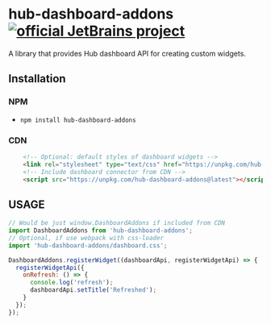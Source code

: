 # hub-dashboard-addons [![official JetBrains project](https://jb.gg/badges/official.svg)](https://confluence.jetbrains.com/display/ALL/JetBrains+on+GitHub)
A library that provides Hub dashboard API for creating custom widgets.

## Installation

### NPM
* `npm install hub-dashboard-addons`

### CDN
```html
    <!-- Optional: default styles of dashboard widgets -->
    <link rel="stylesheet" type="text/css" href="https://unpkg.com/hub-dashboard-addons@latest/dashboard.css">
    <!-- Include dashboard connector from CDN -->
    <script src="https://unpkg.com/hub-dashboard-addons@latest"></script>
```

## USAGE
```js
// Would be just window.DashboardAddons if included from CDN
import DashboardAddons from 'hub-dashboard-addons';
// Optional, if use webpack with css-loader
import 'hub-dashboard-addons/dashboard.css';

DashboardAddons.registerWidget((dashboardApi, registerWidgetApi) => {
  registerWidgetApi({
    onRefresh: () => {
      console.log('refresh');
      dashboardApi.setTitle('Refreshed');
    }
  });
});
```

